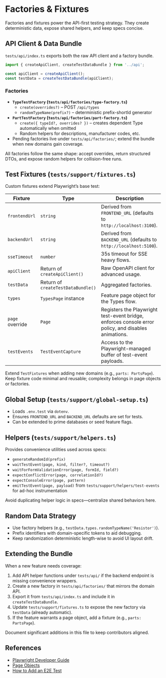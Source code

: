 # Factories & Fixtures

Factories and fixtures power the API-first testing strategy. They create deterministic data, expose shared helpers, and keep specs concise.

## API Client & Data Bundle

`tests/api/index.ts` exports both the raw API client and a factory bundle.

```typescript
import { createApiClient, createTestDataBundle } from '../api';

const apiClient = createApiClient();
const testData = createTestDataBundle(apiClient);
```

### Factories

- **`TypeTestFactory` (`tests/api/factories/type-factory.ts`)**
  - `create(overrides?)` – POST `/api/types`
  - `randomTypeName(prefix?)` – deterministic prefix-shortId generator
- **`PartTestFactory` (`tests/api/factories/part-factory.ts`)**
  - `create({ typeId?, overrides? })` – creates dependent Type automatically when omitted
  - Random helpers for descriptions, manufacturer codes, etc.
- Pending factories live under `tests/api/factories/`; extend the bundle when new domains gain coverage.

All factories follow the same shape: accept overrides, return structured DTOs, and expose random helpers for collision-free runs.

## Test Fixtures (`tests/support/fixtures.ts`)

Custom fixtures extend Playwright’s base test:

| Fixture | Type | Description |
| --- | --- | --- |
| `frontendUrl` | `string` | Derived from `FRONTEND_URL` (defaults to `http://localhost:3100`). |
| `backendUrl` | `string` | Derived from `BACKEND_URL` (defaults to `http://localhost:5100`). |
| `sseTimeout` | `number` | 35s timeout for SSE heavy flows. |
| `apiClient` | Return of `createApiClient()` | Raw OpenAPI client for advanced usage. |
| `testData` | Return of `createTestDataBundle()` | Aggregated factories. |
| `types` | `TypesPage` instance | Feature page object for the Types flow. |
| `page` override | `Page` | Registers the Playwright test-event bridge, enforces console error policy, and disables animations. |
| `testEvents` | `TestEventCapture` | Access to the Playwright-managed buffer of test-event payloads. |

Extend `TestFixtures` when adding new domains (e.g., `parts: PartsPage`). Keep fixture code minimal and reusable; complexity belongs in page objects or factories.

## Global Setup (`tests/support/global-setup.ts`)

- Loads `.env.test` via `dotenv`.
- Ensures `FRONTEND_URL` and `BACKEND_URL` defaults are set for tests.
- Can be extended to prime databases or seed feature flags.

## Helpers (`tests/support/helpers.ts`)

Provides convenience utilities used across specs:

- `generateRandomId(prefix)`
- `waitTestEvent(page, kind, filter?, timeout?)`
- `waitForFormValidationError(page, formId, field?)`
- `expectConflictError(page, correlationId?)`
- `expectConsoleError(page, pattern)`
- `emitTestEvent(page, payload)` from `tests/support/helpers/test-events` for ad-hoc instrumentation

Avoid duplicating helper logic in specs—centralize shared behaviors here.

## Random Data Strategy

- Use factory helpers (e.g., `testData.types.randomTypeName('Resistor')`).
- Prefix identifiers with domain-specific tokens to aid debugging.
- Keep randomization deterministic length-wise to avoid UI layout drift.

## Extending the Bundle

When a new feature needs coverage:

1. Add API helper functions under `tests/api/` if the backend endpoint is missing convenience wrappers.
2. Create a new factory in `tests/api/factories/` that mirrors the domain API.
3. Export it from `tests/api/index.ts` and include it in `createTestDataBundle`.
4. Update `tests/support/fixtures.ts` to expose the new factory via `testData` (already automatic).
5. If the feature warrants a page object, add a fixture (e.g., `parts: PartsPage`).

Document significant additions in this file to keep contributors aligned.

## References

- [Playwright Developer Guide](./playwright_developer_guide.md)
- [Page Objects](./page_objects.md)
- [How to Add an E2E Test](../howto/add_e2e_test.md)

